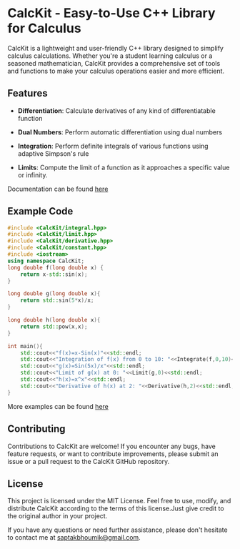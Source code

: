 # CalcKit - Easy-to-Use C++ Library for Calculus

CalcKit is a lightweight and user-friendly C++ library designed to simplify calculus calculations. Whether you're a student learning calculus or a seasoned mathematician, CalcKit provides a comprehensive set of tools and functions to make your calculus operations easier and more efficient.

## Features

- **Differentiation**: Calculate derivatives of any kind of differentiatable function

- **Dual Numbers**: Perform automatic differentiation using dual numbers 

- **Integration**: Perform definite integrals of various functions using adaptive Simpson's rule

- **Limits**: Compute the limit of a function as it approaches a specific value or infinity.

Documentation can be found [here](https://saptakbhoumik.github.io/CalcKit/docs)

## Example Code

```cpp
#include <CalcKit/integral.hpp>
#include <CalcKit/limit.hpp>
#include <CalcKit/derivative.hpp>
#include <CalcKit/constant.hpp>
#include <iostream>
using namespace CalcKit;
long double f(long double x) {
    return x-std::sin(x);
}

long double g(long double x){
    return std::sin(5*x)/x;
}

long double h(long double x){
    return std::pow(x,x);
}

int main(){
    std::cout<<"f(x)=x-Sin(x)"<<std::endl;
    std::cout<<"Integration of f(x) from 0 to 10: "<<Integrate(f,0,10)<<std::endl;
    std::cout<<"g(x)=Sin(5x)/x"<<std::endl;
    std::cout<<"Limit of g(x) at 0: "<<Limit(g,0)<<std::endl;
    std::cout<<"h(x)=x^x"<<std::endl;
    std::cout<<"Derivative of h(x) at 2: "<<Derivative(h,2)<<std::endl;
}
```
More examples can be found [here](https://saptakbhoumik.github.io/CalcKit/example)

## Contributing
Contributions to CalcKit are welcome! If you encounter any bugs, have feature requests, or want to contribute improvements, please submit an issue or a pull request to the CalcKit GitHub repository.

## License
This project is licensed under the MIT License. Feel free to use, modify, and distribute CalcKit according to the terms of this license.Just give credit to the original author in your project.


If you have any questions or need further assistance, please don't hesitate to contact me at saptakbhoumik@gmail.com.